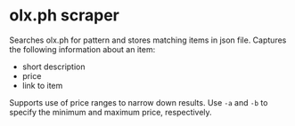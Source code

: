 # olx.ph scraper

Searches olx.ph for pattern and stores matching items in json
file.  Captures the following information about an item:
- short description
- price
- link to item

Supports use of price ranges to narrow down results.  Use ```-a```
and ```-b``` to specify the minimum and maximum price, 
respectively.